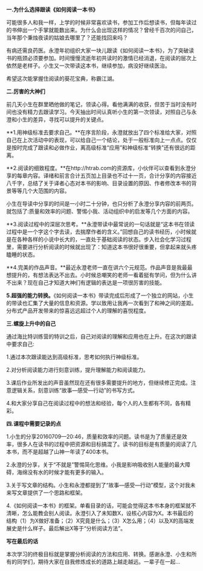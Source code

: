 **一.为什么选择跟读《如何阅读一本书》**

可能很多人和我一样，上学的时候非常喜欢读书，参加工作后想读书，但每年读过的书伸出一个手掌就能数出来。为什么会出现这样的情况？曾经千百次的问自己，当年那个秉烛夜读的姑娘去哪里了？还能找回来吗？

有病还需良药医。永澄年初组织大家一块儿跟读《如何阅读一本书》，为了突破读书的瓶颈必须要参加。时间慢慢流逝年初共读时的激情已经消退，在阅读的层次上依然是老样子。小生又一次带读这本书，继续参加，病没好继续医治。

希望这次能掌握住阅读的葵花宝典，称霸江湖。

**二.厉害的大神们**

 前几天小生在群里晒他做的笔记，领读心得。看他满满的收获，但苦于当时没有时间也没有精力去跟读学习。今天抽出时间认真听小生的第一次领读，对照自己与永澄和小生的差异，寻找可以提升的关键点。

**1.用神级标准去要求自己。**在序言阶段，永澄就放出了四个标准给大家，对照自己在上次活动中的表现，可以给自己一个结论，处于一般标准向上一点点。仅仅是按时完成了跟读和必做作业，离高级标准“应用”和神级标准“转换”还有很远的距离。

**2.阅读的细致程度。**在http:\/\/htrab.com的资源库，小伙伴可以查看到永澄分享的每章内容。译绪和前言合计五页加上目录也不过十一页，合计分享的内容接近八千字，总结了关于译者心态对本书的影响、目录设置的原因、作者修改本书的背景等等几个大范围的内容。

小生在导读中分享的时间是一小时二十分钟，也只分析了永澄分享内容的前两页。就包括了:质量和效率的问题、警惕小我、活动组织中的启发等几个方面的内容。

**3.阅读过程中的深层次思考。**永澄带读中最常说的一句话就是“这本书在领读过程中是一个字这个字去读，去揣摩作者的含义。”回想自己的读书经历，小时候就是在各种各样的小说中长大的，一直处于基础阅读的状态。步入社会化学习过程里，需要进行分析阅读的时候就出现了：知道这本书很好很重要，但拿起来就头疼瞌睡的状态。

**4.完美的作品声音。**最近永澄老师一直在讲六个元规范。作品声音是我最最想提升的，有想法表达不出去。小时候总嘲笑的老师一看着挺有学问，但为什么讲不出来？现在自己才知道大神们有逻辑的表达是一项很厉害的技能。

**5.超强的能力转换。**《如何阅读一本书》带读完成后形成了一个独立的网站，小生的带读也汇集了大量的信息和资源。学以致用让我再一次看到了和神之间的差距。分布式产品开发带来的惊喜远远超过个人的理解的喜悦程度。

**三.螺旋上升中的自己**

 通过海比特训练营的特训之后，自己对阅读的理解和应用也在上升。在这次的跟读中要求自己:

1.通过本次跟读能达到高级标准，思考如何执行神级标准。

2.对分析阅读能力进行刻意训练，提升理解能力和阅读能力。

3.课后作业所发出的声音虽然现在还有很多需要提升的地方，但继续修正完成。注意逻辑关系，刻意训练“故事—感受—行动”的书写方式。

4.和大家分享自己在阅读过程中的想法和经验，每个人的人生都有不同，各有精彩。

**四.课程中需要记录的点**

1.小生的分享20160709—20:46，质量和效率的问题。读书是为了质量还是效率，很多人在读书的过程中把资源和目标搞混了。读书的目标是有质量的阅读了几本书，而不是超越了山神一年读了400本书。

2.永澄的分享，关于“不就是”警惕简化思维。小我是影响吸收别人能量的最大障碍，海绵没有水的时候才能有更多的输入。

3.关于写文章的结构。小生和永澄都提到了“故事—感受—行动”模型，这个对我未来写文章提供了一个思路和框架。

4.《如何阅读一本书》的框架。单看目录的话，可能会觉得这本书本身的框架就不清晰，怎么能教会别人阅读。永澄引入了未知数X，设核心内容为X。本书最后的结构（1）为X做好准备；（2）X究竟是什么；（3）X怎么用；（4）以及X的高端发展史是什么样子。最后解出X等于“分析阅读方法”。

**写在最后的话**

 本次学习的终极目标就是掌握分析阅读的方法和应用、转换。感谢永澄、小生和所有的同学们，期待大家在自我修炼成长的道路上越走越远。一辈子在一起…

